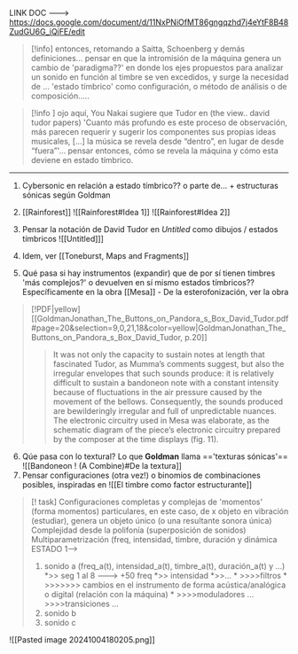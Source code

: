 
LINK DOC ---> https://docs.google.com/document/d/11NxPNiOfMT86gngqzhd7j4eYtF8B48ZudGU6G_iQjFE/edit

> [!info] entonces, retomando a Saitta, Schoenberg y demás definiciones... pensar en que la intromisión de la máquina genera un cambio de 'paradigma??' en donde los ejes propuestos para analizar un sonido en función al timbre se ven excedidos, y surge la necesidad de ... 'estado tímbrico' como configuración, o método de análisis o de composición.....


> [!info ] ojo aquí, You Nakai sugiere que Tudor en (the view.. david tudor papers) 'Cuanto más profundo es este proceso de observación, más parecen requerir y sugerir los componentes sus propias ideas musicales, [...] la música se revela desde “dentro”, en lugar de desde “fuera”'... pensar entonces, cómo se revela la máquina y cómo esta deviene en estado tímbrico.

---------
1) Cybersonic en relación a estado tímbrico?? o parte de... + estructuras sónicas según Goldman

2) [[Rainforest]]
![[Rainforest#Idea 1]]
![[Rainforest#Idea 2]]


3) Pensar la notación de David Tudor en *Untitled* como dibujos / estados tímbricos ![[Untitled]]] 
4) Idem, ver [[Toneburst, Maps and Fragments]]
5) Qué pasa si hay instrumentos (expandir) que de por sí tienen timbres 'más complejos?' o devuelven en sí mismo estados tímbricos?? Específicamente en la obra [[Mesa]] - De la esterofonización, ver la obra
> [!PDF|yellow] [[GoldmanJonathan_The_Buttons_on_Pandora_s_Box_David_Tudor.pdf#page=20&selection=9,0,21,18&color=yellow|GoldmanJonathan_The_Buttons_on_Pandora_s_Box_David_Tudor, p.20]]
> > It was not only the capacity to sustain notes at length that fascinated Tudor, as Mumma’s comments suggest, but also the irregular envelopes that such sounds produce: it is relatively difficult to sustain a bandoneon note with a constant intensity because of fluctuations in the air pressure caused by the movement of the bellows. Consequently, the sounds produced are bewilderingly irregular and full of unpredictable nuances. The electronic circuitry used in Mesa was elaborate, as the schematic diagram of the piece’s electronic circuitry prepared by the composer at the time displays (fig. 11).

6) Qúe pasa con lo textural? Lo que **Goldman** llama =='texturas sónicas'== ![[Bandoneon ! (A Combine)#De la textura]] 
7) Pensar configuraciones (otra vez!) o binomios de combinaciones posibles, inspiradas en ![[El timbre como factor estructurante]]

> [! task] Configuraciones completas y complejas de 'momentos' (forma momentos) particulares, en este caso, de x objeto en vibración (estudiar), genera un objeto único (o una resultante sonora única)
> 		Complejidad desde la polifonía (superposición de sonidos)
> 		Multiparametrización (freq, intensidad, timbre, duración y dinámica
> ESTADO 1--> 
> 1) sonido a (freq_a(t), intensidad_a(t), timbre_a(t), duración_a(t) y ...)
> 		*>> seg 1 al 8 ---> +50 freq
> 		*>> intensidad
> 		 *>>...
> 			* >>>>filtros
> 				* >>>>>>> cambios en el instrumento de forma acústica/analógica o digital (relación con la máquina)
> 			* >>>>moduladores ...
> 			 >>>>transiciones ...
> 2) sonido b
> 3) sonido c


![[Pasted image 20241004180205.png]]